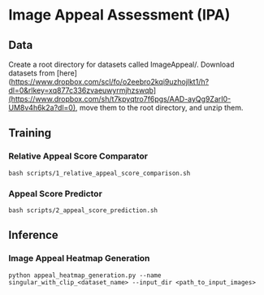 # Image Appeal Assessment (IPA)

## Data
Create a root directory for datasets called ImageAppeal/. Download datasets from [here](https://www.dropbox.com/scl/fo/o2eebro2kqi9uzhojlkt1/h?dl=0&rlkey=xq877c336zvaeuwyrmjhzswqb](https://www.dropbox.com/sh/t7kpyqtro7f6pgs/AAD-ayQg9ZarI0-UM8v4h6k2a?dl=0), move them to the root directory, and unzip them.

## Training

### Relative Appeal Score Comparator

```
bash scripts/1_relative_appeal_score_comparison.sh
```

### Appeal Score Predictor

```
bash scripts/2_appeal_score_prediction.sh
```

## Inference

### Image Appeal Heatmap Generation

```
python appeal_heatmap_generation.py --name singular_with_clip_<dataset_name> --input_dir <path_to_input_images> 
```
